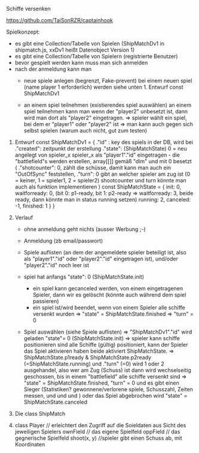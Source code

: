 
Schiffe versenken

https://github.com/TaiSonRZR/captainhook

Spielkonzept:

- es gibt eine Collection/Tabelle von Spielen (ShipMatchDv1 in shipmatch.js, xxDv1 heißt Datenobject Version 1)
- es gibt eine Collection/Tabelle von Spielern (registrierte Benutzer)
- bevor gespielt werden kann muss man sich anmelden
- nach der anmeldung kann man
   - neue spiele anlegen (begrenzt, Fake-prevent)
      bei einem neuen spiel (name player 1 erforderlich) werden 
      siehe unten 1. Entwurf const ShipMatchDv1

   - an einem spiel teilnehmen (existierendes spiel auswählen)
      an einem spiel teilnehmen kann man wenn der "player2" unbesetzt ist, dann wird man dort als "player2" eingetragen.
      => spieler wählt ein spiel, bei dem er "player1" oder "player2" ist
         => man kann auch gegen sich selbst spielen (warum auch nicht, gut zum testen)

1. Entwurf const ShipMatchDv1 = {
   ."id" : key des spiels in der DB, wird bei
   ."created": zeitpunkt der erstellung
   ."state":  (ShipMatchState)
      0 = neu angelegt von spieler_x
         spieler_x als "player1"."id" eingetragen
         - die "battlefield"s werden erstellen, array[[]] gemäß "dim" und mit 0 besetzt
   (
   ."shotcounter": 0,  zählt die schüsse, damit kann man auch ein "OutOfSync" feststellen, 
   ."turn": 
      0 gibt an welcher spieler am zug ist (0 = keiner, 1 = spieler1, 2 = spieler2)
      shootcounter und turn könnte man auch als funktion implementieren
   )
   const ShipMatchState = {
      init: 0,
      waitforready: 0, (bit 0: p1-ready, bit 1: p2-ready => waitforready: 3, beide ready, dann könnte man in status running setzen)
      running: 2,
      canceled: -1,
      finished: 1
   }
}
2. Verlauf
   - ohne anmeldung geht nichts (ausser Werbung ;-)
   - Anmeldung (zb email/passwort)
   - Spiele auflisten 
      (an dem der angemeldete spieler beteiligt ist, also als "player1"."id" oder "player2"."id" eingetragen ist),
      und/oder "player2"."id" noch leer ist

   - spiel hat anfangs "state": 0 (ShipMatchState.init)
      - ein spiel kann gecanceled werden, von einem eingetragenen Spieler, dann wir es gelöscht 
         (könnte auch während dem spiel passieren)
      - ein spiel ist/wird beendet, wenn von einem Spieler alle schiffe versenkt wurden 
         => "state" = ShipMatchState.finished
         => "turn" = 0

   - Spiel auswählen (siehe Spiele auflisten)
      => "ShipMatchDv1"."id" wird geladen
      "state"= 0 (ShipMatchState.init)
         => spieler kann schiffe positionieren
         sind alle Schiffe (gültig) positioniert, kann der Spieler das Spiel aktivieren
         haben beide aktiviert ShipMatchState.
            => ShipMatchState.p1ready & ShipMatchState.p2ready (=ShipMatchState.running)
               und ."turn" (=0) wird 1 oder 2 ausgehandel, also wer am Zug (Schuss) ist
         dann wird wechselseitig geschossen, bis in einem "battlefield" alle schiffe versenkt sind
            => "state" = ShipMatchState.finished,
               "turn" = 0
            und es gibt einen Sieger (Statistiken? gewonnene/verlorene spiele, Schusszahl, Zeiten messen, und und und )
            oder das Spiel abgebrochen wird "state" = ShipMatchState.canceled

3. Die class ShipMatch

4. class Player
      // erleichtert den Zugriff auf die Soieldaten aus Sicht des jeweiligen Spielers
      ownField // das eigene Spielfeld
      oppField // das gegnerische Spielfeld
      shoot(x, y) //spieler gibt einen Schuss ab, mit Koordinaten